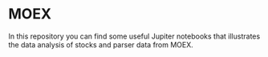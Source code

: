 # MOEX
In this repository you can find some useful Jupiter notebooks that illustrates the data analysis of stocks and parser data from MOEX.

